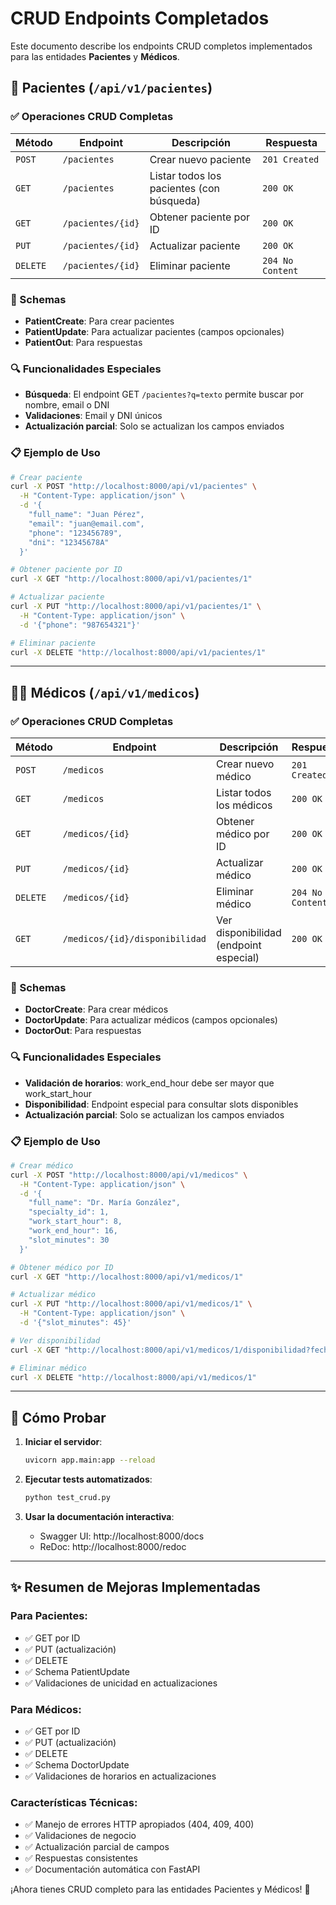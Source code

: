 # CRUD Endpoints Completados

Este documento describe los endpoints CRUD completos implementados para las entidades **Pacientes** y **Médicos**.

## 🏥 Pacientes (`/api/v1/pacientes`)

### ✅ Operaciones CRUD Completas

| Método | Endpoint | Descripción | Respuesta |
|--------|----------|-------------|-----------|
| `POST` | `/pacientes` | Crear nuevo paciente | `201 Created` |
| `GET` | `/pacientes` | Listar todos los pacientes (con búsqueda) | `200 OK` |
| `GET` | `/pacientes/{id}` | Obtener paciente por ID | `200 OK` |
| `PUT` | `/pacientes/{id}` | Actualizar paciente | `200 OK` |
| `DELETE` | `/pacientes/{id}` | Eliminar paciente | `204 No Content` |

### 📝 Schemas

- **PatientCreate**: Para crear pacientes
- **PatientUpdate**: Para actualizar pacientes (campos opcionales)
- **PatientOut**: Para respuestas

### 🔍 Funcionalidades Especiales

- **Búsqueda**: El endpoint GET `/pacientes?q=texto` permite buscar por nombre, email o DNI
- **Validaciones**: Email y DNI únicos
- **Actualización parcial**: Solo se actualizan los campos enviados

### 📋 Ejemplo de Uso

```bash
# Crear paciente
curl -X POST "http://localhost:8000/api/v1/pacientes" \
  -H "Content-Type: application/json" \
  -d '{
    "full_name": "Juan Pérez",
    "email": "juan@email.com",
    "phone": "123456789",
    "dni": "12345678A"
  }'

# Obtener paciente por ID
curl -X GET "http://localhost:8000/api/v1/pacientes/1"

# Actualizar paciente
curl -X PUT "http://localhost:8000/api/v1/pacientes/1" \
  -H "Content-Type: application/json" \
  -d '{"phone": "987654321"}'

# Eliminar paciente
curl -X DELETE "http://localhost:8000/api/v1/pacientes/1"
```

---

## 👨‍⚕️ Médicos (`/api/v1/medicos`)

### ✅ Operaciones CRUD Completas

| Método | Endpoint | Descripción | Respuesta |
|--------|----------|-------------|-----------|
| `POST` | `/medicos` | Crear nuevo médico | `201 Created` |
| `GET` | `/medicos` | Listar todos los médicos | `200 OK` |
| `GET` | `/medicos/{id}` | Obtener médico por ID | `200 OK` |
| `PUT` | `/medicos/{id}` | Actualizar médico | `200 OK` |
| `DELETE` | `/medicos/{id}` | Eliminar médico | `204 No Content` |
| `GET` | `/medicos/{id}/disponibilidad` | Ver disponibilidad (endpoint especial) | `200 OK` |

### 📝 Schemas

- **DoctorCreate**: Para crear médicos
- **DoctorUpdate**: Para actualizar médicos (campos opcionales)
- **DoctorOut**: Para respuestas

### 🔍 Funcionalidades Especiales

- **Validación de horarios**: work_end_hour debe ser mayor que work_start_hour
- **Disponibilidad**: Endpoint especial para consultar slots disponibles
- **Actualización parcial**: Solo se actualizan los campos enviados

### 📋 Ejemplo de Uso

```bash
# Crear médico
curl -X POST "http://localhost:8000/api/v1/medicos" \
  -H "Content-Type: application/json" \
  -d '{
    "full_name": "Dr. María González",
    "specialty_id": 1,
    "work_start_hour": 8,
    "work_end_hour": 16,
    "slot_minutes": 30
  }'

# Obtener médico por ID
curl -X GET "http://localhost:8000/api/v1/medicos/1"

# Actualizar médico
curl -X PUT "http://localhost:8000/api/v1/medicos/1" \
  -H "Content-Type: application/json" \
  -d '{"slot_minutes": 45}'

# Ver disponibilidad
curl -X GET "http://localhost:8000/api/v1/medicos/1/disponibilidad?fecha=2024-01-15"

# Eliminar médico
curl -X DELETE "http://localhost:8000/api/v1/medicos/1"
```

---

## 🚀 Cómo Probar

1. **Iniciar el servidor**:
   ```bash
   uvicorn app.main:app --reload
   ```

2. **Ejecutar tests automatizados**:
   ```bash
   python test_crud.py
   ```

3. **Usar la documentación interactiva**:
   - Swagger UI: http://localhost:8000/docs
   - ReDoc: http://localhost:8000/redoc

---

## ✨ Resumen de Mejoras Implementadas

### Para Pacientes:
- ✅ GET por ID
- ✅ PUT (actualización)
- ✅ DELETE
- ✅ Schema PatientUpdate
- ✅ Validaciones de unicidad en actualizaciones

### Para Médicos:
- ✅ GET por ID  
- ✅ PUT (actualización)
- ✅ DELETE
- ✅ Schema DoctorUpdate
- ✅ Validaciones de horarios en actualizaciones

### Características Técnicas:
- ✅ Manejo de errores HTTP apropiados (404, 409, 400)
- ✅ Validaciones de negocio
- ✅ Actualización parcial de campos
- ✅ Respuestas consistentes
- ✅ Documentación automática con FastAPI

¡Ahora tienes CRUD completo para las entidades Pacientes y Médicos! 🎉
